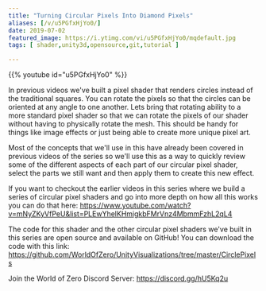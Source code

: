 ```yaml
---
title: "Turning Circular Pixels Into Diamond Pixels"
aliases: [/v/u5PGfxHjYo0/]
date: 2019-07-02
featured_image: https://i.ytimg.com/vi/u5PGfxHjYo0/mqdefault.jpg
tags: [ shader,unity3d,opensource,git,tutorial ]

---
```


{{% youtube id="u5PGfxHjYo0" %}}

In previous videos we've built a pixel shader that renders circles instead of the traditional squares. You can rotate the pixels so that the circles can be oriented at any angle to one another. Lets bring that rotating ability to a more standard pixel shader so that we can rotate the pixels of our shader without having to physically rotate the mesh. This should be handy for things like image effects or just being able to create more unique pixel art.

Most of the concepts that we'll use in this have already been covered in previous videos of the series so we'll use this as a way to quickly review some of the different aspects of each part of our circular pixel shader, select the parts we still want and then apply them to create this new effect.

If you want to checkout the earlier videos in this series where we build a series of circular pixel shaders and go into more depth on how all this works you can do that here: https://www.youtube.com/watch?v=mNyZKyVfPeU&list=PLEwYhelKHmigkbFMrVnz4MbmmFzhL2qL4

The code for this shader and the other circular pixel shaders we've built in this series are open source and available on GitHub! You can download the code with this link:  https://github.com/WorldOfZero/UnityVisualizations/tree/master/CirclePixels

Join the World of Zero Discord Server: https://discord.gg/hU5Kq2u